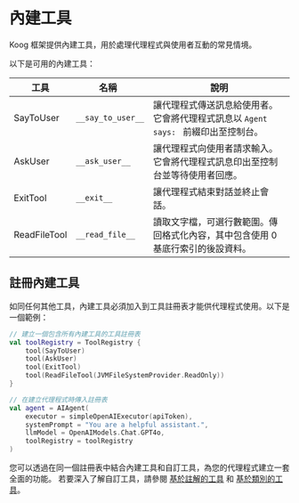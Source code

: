 # 內建工具

Koog 框架提供內建工具，用於處理代理程式與使用者互動的常見情境。

以下是可用的內建工具：

| 工具         | <div style="width:115px">名稱</div> | 說明                                                                                                           |
|--------------|-------------------------------------|--------------------------------------------------------------------------------------------------------------------------|
| SayToUser    | `__say_to_user__`                   | 讓代理程式傳送訊息給使用者。它會將代理程式訊息以 `Agent says: ` 前綴印出至控制台。 |
| AskUser      | `__ask_user__`                      | 讓代理程式向使用者請求輸入。它會將代理程式訊息印出至控制台並等待使用者回應。        |
| ExitTool     | `__exit__`                          | 讓代理程式結束對話並終止會話。                                                     |
| ReadFileTool | `__read_file__`                     | 讀取文字檔，可選行數範圍。傳回格式化內容，其中包含使用 0 基底行索引的後設資料。 |

## 註冊內建工具

如同任何其他工具，內建工具必須加入到工具註冊表才能供代理程式使用。以下是一個範例：

<!--- INCLUDE
import ai.koog.agents.core.agent.AIAgent
import ai.koog.agents.core.tools.ToolRegistry
import ai.koog.agents.ext.tool.SayToUser
import ai.koog.agents.ext.tool.AskUser
import ai.koog.agents.ext.tool.ExitTool
import ai.koog.agents.file.tools.ReadFileTool
import ai.koog.prompt.executor.clients.openai.OpenAIModels
import ai.koog.prompt.executor.llms.all.simpleOpenAIExecutor
import ai.koog.rag.base.files.JVMFileSystemProvider

const val apiToken = ""

-->
```kotlin
// 建立一個包含所有內建工具的工具註冊表
val toolRegistry = ToolRegistry {
    tool(SayToUser)
    tool(AskUser)
    tool(ExitTool)
    tool(ReadFileTool(JVMFileSystemProvider.ReadOnly))
}

// 在建立代理程式時傳入註冊表
val agent = AIAgent(
    executor = simpleOpenAIExecutor(apiToken),
    systemPrompt = "You are a helpful assistant.",
    llmModel = OpenAIModels.Chat.GPT4o,
    toolRegistry = toolRegistry
)

```
<!--- KNIT example-built-in-tools-01.kt -->

您可以透過在同一個註冊表中結合內建工具和自訂工具，為您的代理程式建立一套全面的功能。
若要深入了解自訂工具，請參閱 [基於註解的工具](annotation-based-tools.md) 和 [基於類別的工具](class-based-tools.md)。